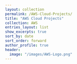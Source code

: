 ```yaml
---
layout: collection
permalink: /AWS-Cloud-Projects/
title: "AWS Cloud Projects"
collection: AWS
entries_layout: list
show_excerpts: true
sort_by: date
sort_order: forward
author_profile: true
header:
  image: "/images/AWS-Logo.png"
---
```

